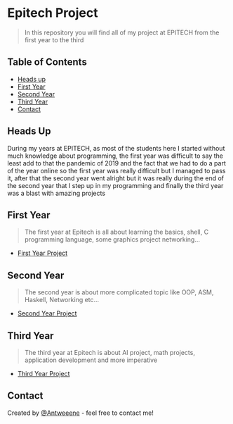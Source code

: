 # Epitech Project

> In this repository you will find all of my project at EPITECH from the first year to the third

## Table of Contents
* [Heads up](#heads-up)
* [First Year](#first-year)
* [Second Year](#second-year)
* [Third Year](#third-year)
* [Contact](#contact)

## Heads Up

During my years at EPITECH, as most of the students here I started without much knowledge about programming, the first year was difficult to say the least add to that the pandemic of 2019 and the fact that we had to do a part of the year online so the first year was really difficult but I managed to pass it, after that the second year went alright but it was really during the end of the second year that I step up in my programming and finally the third year was a blast with amazing projects

## First Year
> The first year at Epitech is all about learning the basics, shell, C programming language, some graphics project networking...
* [First Year Project](/First-Year-Projects/README.md)


## Second Year
> The second year is about more complicated topic like OOP, ASM, Haskell, Networking etc...
* [Second Year Project](/Second-Year-Projects/README.md)


## Third Year
> The third year at Epitech is about AI project, math projects, application development and more imperative
* [Third Year Project](/Third-Year-Projects/README.md)


## Contact
Created by [@Antweeene](https://portfolio-hzf7mb0qe-antweeenes-projects.vercel.app/) - feel free to contact me!
